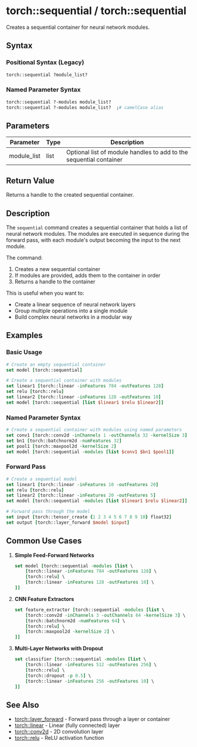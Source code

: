 # torch::sequential / torch::sequential

Creates a sequential container for neural network modules.

## Syntax

### Positional Syntax (Legacy)
```tcl
torch::sequential ?module_list?
```

### Named Parameter Syntax
```tcl
torch::sequential ?-modules module_list?
torch::sequential ?-modules module_list?  ;# camelCase alias
```

## Parameters

| Parameter | Type | Description |
|-----------|------|-------------|
| module_list | list | Optional list of module handles to add to the sequential container |

## Return Value

Returns a handle to the created sequential container.

## Description

The `sequential` command creates a sequential container that holds a list of neural network modules. The modules are executed in sequence during the forward pass, with each module's output becoming the input to the next module.

The command:
1. Creates a new sequential container
2. If modules are provided, adds them to the container in order
3. Returns a handle to the container

This is useful when you want to:
- Create a linear sequence of neural network layers
- Group multiple operations into a single module
- Build complex neural networks in a modular way

## Examples

### Basic Usage
```tcl
# Create an empty sequential container
set model [torch::sequential]

# Create a sequential container with modules
set linear1 [torch::linear -inFeatures 784 -outFeatures 128]
set relu [torch::relu]
set linear2 [torch::linear -inFeatures 128 -outFeatures 10]
set model [torch::sequential [list $linear1 $relu $linear2]]
```

### Named Parameter Syntax
```tcl
# Create a sequential container with modules using named parameters
set conv1 [torch::conv2d -inChannels 1 -outChannels 32 -kernelSize 3]
set bn1 [torch::batchnorm2d -numFeatures 32]
set pool1 [torch::maxpool2d -kernelSize 2]
set model [torch::sequential -modules [list $conv1 $bn1 $pool1]]
```

### Forward Pass
```tcl
# Create a sequential model
set linear1 [torch::linear -inFeatures 10 -outFeatures 20]
set relu [torch::relu]
set linear2 [torch::linear -inFeatures 20 -outFeatures 5]
set model [torch::sequential -modules [list $linear1 $relu $linear2]]

# Forward pass through the model
set input [torch::tensor_create {1 2 3 4 5 6 7 8 9 10} float32]
set output [torch::layer_forward $model $input]
```

## Common Use Cases

1. **Simple Feed-Forward Networks**
   ```tcl
   set model [torch::sequential -modules [list \
       [torch::linear -inFeatures 784 -outFeatures 128] \
       [torch::relu] \
       [torch::linear -inFeatures 128 -outFeatures 10] \
   ]]
   ```

2. **CNN Feature Extractors**
   ```tcl
   set feature_extractor [torch::sequential -modules [list \
       [torch::conv2d -inChannels 3 -outChannels 64 -kernelSize 3] \
       [torch::batchnorm2d -numFeatures 64] \
       [torch::relu] \
       [torch::maxpool2d -kernelSize 2] \
   ]]
   ```

3. **Multi-Layer Networks with Dropout**
   ```tcl
   set classifier [torch::sequential -modules [list \
       [torch::linear -inFeatures 512 -outFeatures 256] \
       [torch::relu] \
       [torch::dropout -p 0.5] \
       [torch::linear -inFeatures 256 -outFeatures 10] \
   ]]
   ```

## See Also

- [torch::layer_forward](layer_forward.md) - Forward pass through a layer or container
- [torch::linear](linear.md) - Linear (fully connected) layer
- [torch::conv2d](conv2d.md) - 2D convolution layer
- [torch::relu](relu.md) - ReLU activation function 